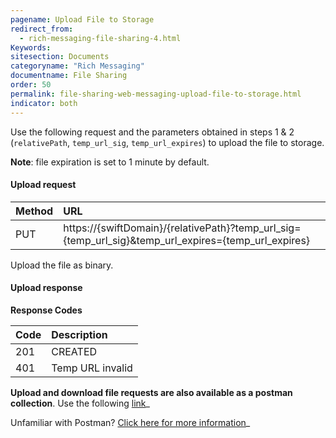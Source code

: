 ```yaml
---
pagename: Upload File to Storage
redirect_from:
  - rich-messaging-file-sharing-4.html
Keywords:
sitesection: Documents
categoryname: "Rich Messaging"
documentname: File Sharing
order: 50
permalink: file-sharing-web-messaging-upload-file-to-storage.html
indicator: both
---
```


Use the following request and the parameters obtained in steps 1 & 2 (`relativePath`, `temp_url_sig`, `temp_url_expires`) to upload the file to storage.

**Note**: file expiration is set to 1 minute by default.

#### Upload request

| Method | URL |
| :--- | :--- |
| PUT | https://{swiftDomain}/{relativePath}?temp_url_sig={temp_url_sig}&temp_url_expires={temp_url_expires} |

Upload the file as binary.

#### Upload response

**Response Codes**

| Code | Description |
| :--- | :--- |
| 201 | CREATED |
| 401 | Temp URL invalid |


**Upload and download file requests are also available as a postman collection**. Use the following [link](assets/content/Swift.postman_collection)_


Unfamiliar with Postman? [Click here for more information](https://www.getpostman.com/)_
